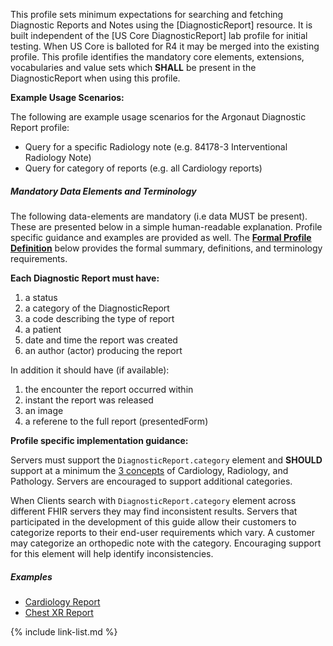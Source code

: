 ﻿
This profile sets minimum expectations for searching and fetching Diagnostic Reports and Notes using the [DiagnosticReport] resource. It is built independent of the [US Core DiagnosticReport] lab profile for initial testing. When US Core is balloted for R4 it may be merged into the existing profile. This profile identifies the mandatory core elements, extensions, vocabularies and value sets which **SHALL** be present in the DiagnosticReport when using this profile.

**Example Usage Scenarios:**

The following are example usage scenarios for the Argonaut Diagnostic Report profile:

-   Query for a specific Radiology note (e.g. 84178-3 Interventional Radiology Note)
-   Query for category of reports (e.g. all Cardiology reports)


##### Mandatory Data Elements and Terminology

The following data-elements are mandatory (i.e data MUST be present). These are presented below in a simple human-readable explanation. Profile specific guidance and examples are provided as well. The [**Formal Profile Definition**](#profile) below provides the  formal summary, definitions, and  terminology requirements.  

**Each Diagnostic Report must have:**

1.  a status
1.  a category of the DiagnosticReport
1.  a code describing the type of report
1.  a patient
1.  date and time the report was created
1.  an author (actor) producing the report

In addition it should have (if available):

1.  the encounter the report occurred within
1.  instant the report was released
1.  an image
1.  a referene to the full report (presentedForm)


**Profile specific implementation guidance:**

Servers must support the `DiagnosticReport.category` element and **SHOULD** support at a minimum the [3 concepts](ValueSet-diagnosticreport-category.html) of Cardiology, Radiology, and Pathology. Servers are encouraged to support additional categories.

When Clients search with `DiagnosticReport.category` element across different FHIR servers they may find inconsistent results. Servers that participated in the development of this guide allow their customers to categorize reports to their end-user requirements which vary. A customer may categorize an orthopedic note with the category.  Encouraging support for this element will help identify inconsistencies.


##### Examples

- [Cardiology Report](DiagnosticReport-cardiology-report.html)
- [Chest XR Report](DiagnosticReport-chest-xray-report.html)

{% include link-list.md %}
